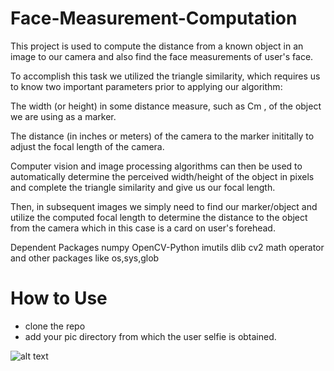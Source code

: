 # Face-Measurement-Computation

This project is used to compute the distance from a known object in an image to our camera and also find the face measurements of user's face.

To accomplish this task we utilized the triangle similarity, which requires us to know two important parameters prior to applying our algorithm:

The width (or height) in some distance measure, such as Cm , of the object we are using as a marker.

The distance (in inches or meters) of the camera to the marker inititally to adjust the focal length of the camera.

Computer vision and image processing algorithms can then be used to automatically determine the perceived width/height of the object in pixels and complete the triangle similarity and give us our focal length.

Then, in subsequent images we simply need to find our marker/object and utilize the computed focal length to determine the distance to the object from the camera which in this case is a card on user's forehead.


Dependent Packages
numpy
OpenCV-Python
imutils
dlib
cv2
math
operator
and other packages like os,sys,glob

# How to Use

* clone the repo 
* add your pic directory from which the user selfie is obtained.

![alt text](https://raw.githubusercontent.com/username/Face-Measurement-Computation/master/f9.jpg)

